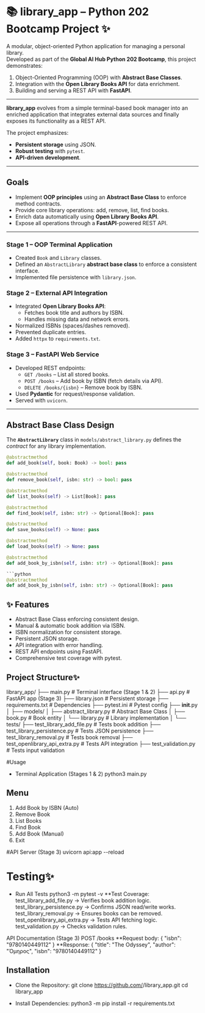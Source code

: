# 📚 library_app – Python 202 Bootcamp Project ✨

A modular, object-oriented Python application for managing a personal library.  
Developed as part of the **Global AI Hub Python 202 Bootcamp**, this project demonstrates:
1. Object-Oriented Programming (OOP) with **Abstract Base Classes**.
2. Integration with the **Open Library Books API** for data enrichment.
3. Building and serving a REST API with **FastAPI**.

---
**library_app** evolves from a simple terminal-based book manager into an enriched application 
that integrates external data sources and finally exposes its functionality as a REST API.

The project emphasizes:
- **Persistent storage** using JSON.
- **Robust testing** with `pytest`.
- **API-driven development**.

---

## Goals
- Implement **OOP principles** using an **Abstract Base Class** to enforce method contracts.
- Provide core library operations: add, remove, list, find books.
- Enrich data automatically using **Open Library Books API**.
- Expose all operations through a **FastAPI**-powered REST API.

---
### Stage 1 – OOP Terminal Application
- Created `Book` and `Library` classes.
- Defined an `AbstractLibrary` **abstract base class** to enforce a consistent interface.
- Implemented file persistence with `library.json`.

### Stage 2 – External API Integration
- Integrated **Open Library Books API**:
  - Fetches book title and authors by ISBN.
  - Handles missing data and network errors.
- Normalized ISBNs (spaces/dashes removed).
- Prevented duplicate entries.
- Added `httpx` to `requirements.txt`.

### Stage 3 – FastAPI Web Service
- Developed REST endpoints:
  - `GET /books` – List all stored books.
  - `POST /books` – Add book by ISBN (fetch details via API).
  - `DELETE /books/{isbn}` – Remove book by ISBN.
- Used **Pydantic** for request/response validation.
- Served with `uvicorn`.

---

## Abstract Base Class Design
The **`AbstractLibrary`** class in `models/abstract_library.py` defines the *contract* for any library implementation.  

```python
@abstractmethod
def add_book(self, book: Book) -> bool: pass

@abstractmethod
def remove_book(self, isbn: str) -> bool: pass

@abstractmethod
def list_books(self) -> List[Book]: pass

@abstractmethod
def find_book(self, isbn: str) -> Optional[Book]: pass

@abstractmethod
def save_books(self) -> None: pass

@abstractmethod
def load_books(self) -> None: pass

@abstractmethod
def add_book_by_isbn(self, isbn: str) -> Optional[Book]: pass

```python
@abstractmethod
def add_book_by_isbn(self, isbn: str) -> Optional[Book]: pass
```

## ✨ Features
- Abstract Base Class enforcing consistent design.
- Manual & automatic book addition via ISBN.
- ISBN normalization for consistent storage.
- Persistent JSON storage.
- API integration with error handling.
- REST API endpoints using FastAPI.
- Comprehensive test coverage with pytest.

## Project Structure✨
library_app/
├── main.py                 # Terminal interface (Stage 1 & 2)
├── api.py                  # FastAPI app (Stage 3)
├── library.json            # Persistent storage
├── requirements.txt        # Dependencies
├── pytest.ini              # Pytest config
├── __init__.py
│
├── models/
│   ├── abstract_library.py # Abstract Base Class
│   ├── book.py             # Book entity
│   └── library.py          # Library implementation
│
└── tests/
    ├── test_library_add_file.py       # Tests book addition
    ├── test_library_persistence.py    # Tests JSON persistence
    ├── test_library_removal.py        # Tests book removal
    ├── test_openlibrary_api_extra.py  # Tests API integration
    ├── test_validation.py             # Tests input validation

#Usage
- Terminal Application (Stages 1 & 2)
     python3 main.py
  
## Menu
1) Add Book by ISBN (Auto)
2) Remove Book
3) List Books
4) Find Book
5) Add Book (Manual)
6) Exit
   
#API Server (Stage 3)
uvicorn api:app --reload

# Testing✨
- Run All Tests 
python3 -m pytest -v
**Test Coverage:
test_library_add_file.py → Verifies book addition logic.
test_library_persistence.py → Confirms JSON read/write works.
test_library_removal.py → Ensures books can be removed.
test_openlibrary_api_extra.py → Tests API fetching logic.
test_validation.py → Checks validation rules.

API Documentation (Stage 3)
POST /books
**Request body:
{
  "isbn": "9780140449112"
}
**Response:
{
  "title": "The Odyssey",
  "author": "Όμηρος",
  "isbn": "9780140449112"
}
  
## Installation
- Clone the Repository:
  git clone https://github.com/<your-username>/library_app.git
    cd library_app

- Install Dependencies:
python3 -m pip install -r requirements.txt

